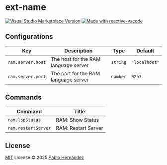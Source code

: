 # ext-name

<a href="https://marketplace.visualstudio.com/items?itemName=antfu.ext-name" target="__blank"><img src="https://img.shields.io/visual-studio-marketplace/v/antfu.ext-name.svg?color=eee&amp;label=VS%20Code%20Marketplace&logo=visual-studio-code" alt="Visual Studio Marketplace Version" /></a>
<a href="https://kermanx.github.io/reactive-vscode/" target="__blank"><img src="https://img.shields.io/badge/made_with-reactive--vscode-%23007ACC?style=flat&labelColor=%23229863"  alt="Made with reactive-vscode" /></a>

## Configurations

<!-- configs -->

| Key               | Description                          | Type     | Default       |
| ----------------- | ------------------------------------ | -------- | ------------- |
| `ram.server.host` | The host for the RAM language server | `string` | `"localhost"` |
| `ram.server.port` | The port for the RAM language server | `number` | `9257`        |

<!-- configs -->

## Commands

<!-- commands -->

| Command             | Title               |
| ------------------- | ------------------- |
| `ram.lspStatus`     | RAM: Show Status    |
| `ram.restartServer` | RAM: Restart Server |

<!-- commands -->

## License

[MIT](./LICENSE.md) License © 2025 [Pablo Hernández](https://github.com/hadronomy)
